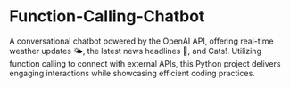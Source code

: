 # Function-Calling-Chatbot
A conversational chatbot powered by the OpenAI API, offering real-time weather updates 🌤️, the latest news headlines 📰, and Cats!. Utilizing function calling to connect with external APIs, this Python project delivers engaging interactions while showcasing efficient coding practices.

